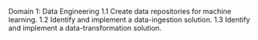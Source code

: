 Domain 1: Data Engineering
1.1 Create data repositories for machine learning.
1.2 Identify and implement a data-ingestion solution.
1.3 Identify and implement a data-transformation solution.
